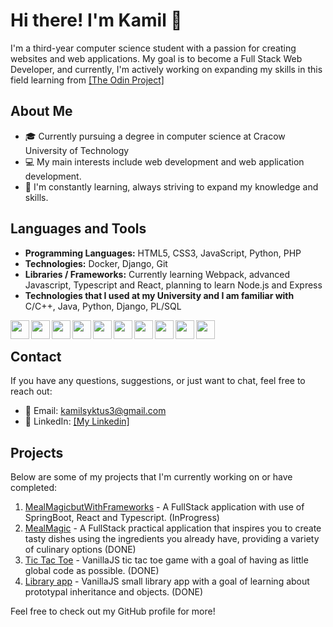 # Hi there! I'm Kamil 👋

I'm a third-year computer science student with a passion for creating websites and web applications. My goal is to become a Full Stack Web Developer, and currently, I'm actively working on expanding my skills in this field learning from [\[The Odin Project\]](https://www.theodinproject.com/)

## About Me

- 🎓 Currently pursuing a degree in computer science at Cracow University of Technology
- 💻 My main interests include web development and web application development.
- 🌱 I'm constantly learning, always striving to expand my knowledge and skills.

## Languages and Tools

- **Programming Languages:** HTML5, CSS3, JavaScript, Python, PHP
- **Technologies:** Docker, Django, Git
- **Libraries / Frameworks:** Currently learning Webpack, advanced Javascript, Typescript and React, planning to learn Node.js and Express
- **Technologies that I used at my University and I am familiar with** C/C++, Java, Python, Django, PL/SQL

<img align="left" width="30px" style="padding-righ: 10px;" src="https://cdn.jsdelivr.net/gh/devicons/devicon@latest/icons/html5/html5-original.svg">
<img align="left" width="30px" style="padding-righ: 10px;" src="https://cdn.jsdelivr.net/gh/devicons/devicon@latest/icons/css3/css3-original.svg">
<img align="left" width="30px" style="padding-righ: 10px;" src="https://cdn.jsdelivr.net/gh/devicons/devicon@latest/icons/javascript/javascript-original.svg">
<img align="left" width="30px" style="padding-righ: 10px;" src="https://cdn.jsdelivr.net/gh/devicons/devicon@latest/icons/git/git-original.svg">
<img align="left" width="30px" style="padding-righ: 10px;" src="https://cdn.jsdelivr.net/gh/devicons/devicon@latest/icons/webpack/webpack-original.svg">
<img align="left" width="30px" style="padding-righ: 10px;" src="https://cdn.jsdelivr.net/gh/devicons/devicon@latest/icons/mysql/mysql-original.svg">
<img align="left" width="30px" style="padding-righ: 10px;" src="https://cdn.jsdelivr.net/gh/devicons/devicon@latest/icons/docker/docker-original.svg">
<img align="left" width="30px" style="padding-righ: 10px;" src="https://cdn.jsdelivr.net/gh/devicons/devicon@latest/icons/django/django-plain-wordmark.svg">
<img align="left" width="30px" style="padding-righ: 10px;" src="https://cdn.jsdelivr.net/gh/devicons/devicon@latest/icons/c/c-original.svg">
<img align="left" width="30px" style="padding-righ: 10px;" src="https://cdn.jsdelivr.net/gh/devicons/devicon@latest/icons/cplusplus/cplusplus-original.svg">
<br />

## Contact

If you have any questions, suggestions, or just want to chat, feel free to reach out:

- 📧 Email: kamilsyktus3@gmail.com
- 💬 LinkedIn: [\[My Linkedin\]](https://www.linkedin.com/in/kamil-syktus-678734240/)

## Projects

Below are some of my projects that I'm currently working on or have completed:
1. [MealMagicbutWithFrameworks](https://github.com/Kasy00/MealMagic---ztpai) - A FullStack application with use of SpringBoot, React and Typescript. (InProgress)
1. [MealMagic](https://github.com/Kasy00/MealMagic) - A FullStack practical application that inspires you to create tasty dishes using the ingredients you already have, providing a variety of culinary options (DONE)
2. [Tic Tac Toe](https://github.com/Kasy00/Tic-Tac-Toe) - VanillaJS tic tac toe game with a goal of having as little global code as possible. (DONE)
3. [Library app](https://github.com/Kasy00/Library-app) - VanillaJS small library app with a goal of learning about prototypal inheritance and objects. (DONE)

Feel free to check out my GitHub profile for more!
